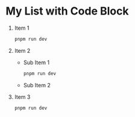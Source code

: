 # My List with Code Block

1. Item 1

   ```sh
   pnpm run dev
   ```

2. Item 2
   * Sub Item 1

     ```sh
     pnpm run dev
     ```

   * Sub Item 2
3. Item 3

   ```sh
   pnpm run dev
   ```
